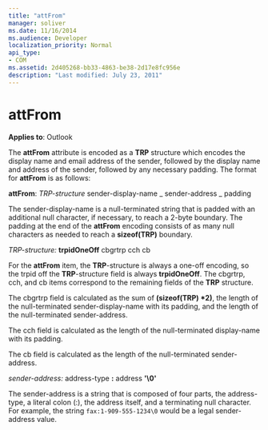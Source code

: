 ```yaml
---
title: "attFrom"
manager: soliver
ms.date: 11/16/2014
ms.audience: Developer
localization_priority: Normal
api_type:
- COM
ms.assetid: 2d405268-bb33-4863-be38-2d17e8fc956e
description: "Last modified: July 23, 2011"
---
```


# attFrom

**Applies to**: Outlook 
  
The **attFrom** attribute is encoded as a **TRP** structure which encodes the display name and email address of the sender, followed by the display name and address of the sender, followed by any necessary padding. The format for **attFrom** is as follows: 
  
**attFrom**: _TRP-structure_ sender-display-name  _ sender-address _ padding 
    
The sender-display-name is a null-terminated string that is padded with an additional null character, if necessary, to reach a 2-byte boundary. The padding at the end of the **attFrom** encoding consists of as many null characters as needed to reach a **sizeof(TRP)** boundary. 
  
_TRP-structure:_ **trpidOneOff** cbgrtrp cch cb 
    
For the **attFrom** item, the **TRP**-structure is always a one-off encoding, so the trpid off the **TRP**-structure field is always **trpidOneOff**. The cbgrtrp, cch, and cb items correspond to the remaining fields of the **TRP** structure. 
  
The cbgrtrp field is calculated as the sum of **(sizeof(TRP) \*2)**, the length of the null-terminated sender-display-name with its padding, and the length of the null-terminated sender-address.
  
The cch field is calculated as the length of the null-terminated display-name with its padding.
  
The cb field is calculated as the length of the null-terminated sender-address.
  
_sender-address:_ address-type **:** address **'\0'**
    
The sender-address is a string that is composed of four parts, the address-type, a literal colon (:), the address itself, and a terminating null character. For example, the string `fax:1-909-555-1234\0` would be a legal sender-address value.
  

